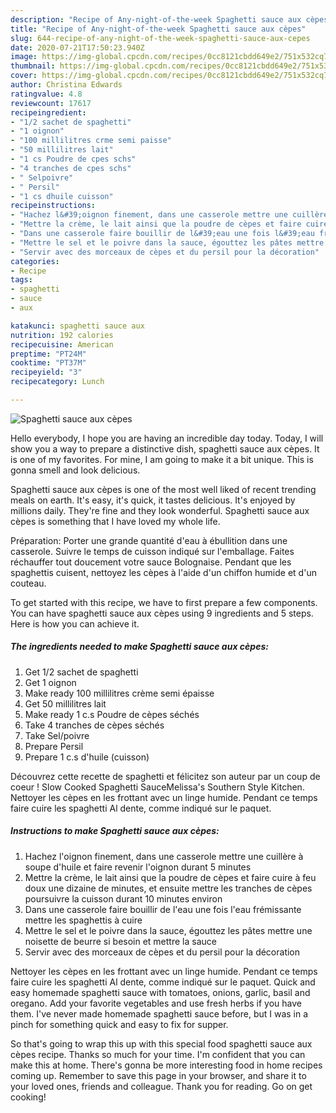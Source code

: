 ```yaml
---
description: "Recipe of Any-night-of-the-week Spaghetti sauce aux cèpes"
title: "Recipe of Any-night-of-the-week Spaghetti sauce aux cèpes"
slug: 644-recipe-of-any-night-of-the-week-spaghetti-sauce-aux-cepes
date: 2020-07-21T17:50:23.940Z
image: https://img-global.cpcdn.com/recipes/0cc8121cbdd649e2/751x532cq70/spaghetti-sauce-aux-cepes-photo-principale-de-la-recette.jpg
thumbnail: https://img-global.cpcdn.com/recipes/0cc8121cbdd649e2/751x532cq70/spaghetti-sauce-aux-cepes-photo-principale-de-la-recette.jpg
cover: https://img-global.cpcdn.com/recipes/0cc8121cbdd649e2/751x532cq70/spaghetti-sauce-aux-cepes-photo-principale-de-la-recette.jpg
author: Christina Edwards
ratingvalue: 4.8
reviewcount: 17617
recipeingredient:
- "1/2 sachet de spaghetti"
- "1 oignon"
- "100 millilitres crme semi paisse"
- "50 millilitres lait"
- "1 cs Poudre de cpes schs"
- "4 tranches de cpes schs"
- " Selpoivre"
- " Persil"
- "1 cs dhuile cuisson"
recipeinstructions:
- "Hachez l&#39;oignon finement, dans une casserole mettre une cuillère à soupe d&#39;huile et faire revenir l&#39;oignon durant 5 minutes"
- "Mettre la crème, le lait ainsi que la poudre de cèpes et faire cuire à feu doux une dizaine de minutes, et ensuite mettre les tranches de cèpes poursuivre la cuisson durant 10 minutes environ"
- "Dans une casserole faire bouillir de l&#39;eau une fois l&#39;eau frémissante mettre les spaghettis à cuire"
- "Mettre le sel et le poivre dans la sauce, égouttez les pâtes mettre une noisette de beurre si besoin et mettre la sauce"
- "Servir avec des morceaux de cèpes et du persil pour la décoration"
categories:
- Recipe
tags:
- spaghetti
- sauce
- aux

katakunci: spaghetti sauce aux 
nutrition: 192 calories
recipecuisine: American
preptime: "PT24M"
cooktime: "PT37M"
recipeyield: "3"
recipecategory: Lunch

---
```



![Spaghetti sauce aux cèpes](https://img-global.cpcdn.com/recipes/0cc8121cbdd649e2/751x532cq70/spaghetti-sauce-aux-cepes-photo-principale-de-la-recette.jpg)

Hello everybody, I hope you are having an incredible day today. Today, I will show you a way to prepare a distinctive dish, spaghetti sauce aux cèpes. It is one of my favorites. For mine, I am going to make it a bit unique. This is gonna smell and look delicious.

Spaghetti sauce aux cèpes is one of the most well liked of recent trending meals on earth. It's easy, it's quick, it tastes delicious. It's enjoyed by millions daily. They're fine and they look wonderful. Spaghetti sauce aux cèpes is something that I have loved my whole life.

Préparation: Porter une grande quantité d&#39;eau à ébullition dans une casserole. Suivre le temps de cuisson indiqué sur l&#39;emballage. Faites réchauffer tout doucement votre sauce Bolognaise. Pendant que les spaghettis cuisent, nettoyez les cèpes à l&#39;aide d&#39;un chiffon humide et d&#39;un couteau.


To get started with this recipe, we have to first prepare a few components. You can have spaghetti sauce aux cèpes using 9 ingredients and 5 steps. Here is how you can achieve it.

<!--inarticleads1-->

##### The ingredients needed to make Spaghetti sauce aux cèpes:

1. Get 1/2 sachet de spaghetti
1. Get 1 oignon
1. Make ready 100 millilitres crème semi épaisse
1. Get 50 millilitres lait
1. Make ready 1 c.s Poudre de cèpes séchés
1. Take 4 tranches de cèpes séchés
1. Take  Sel/poivre
1. Prepare  Persil
1. Prepare 1 c.s d&#39;huile (cuisson)


Découvrez cette recette de spaghetti et félicitez son auteur par un coup de coeur ! Slow Cooked Spaghetti SauceMelissa&#39;s Southern Style Kitchen. Nettoyer les cèpes en les frottant avec un linge humide. Pendant ce temps faire cuire les spaghetti Al dente, comme indiqué sur le paquet. 

<!--inarticleads2-->

##### Instructions to make Spaghetti sauce aux cèpes:

1. Hachez l&#39;oignon finement, dans une casserole mettre une cuillère à soupe d&#39;huile et faire revenir l&#39;oignon durant 5 minutes
1. Mettre la crème, le lait ainsi que la poudre de cèpes et faire cuire à feu doux une dizaine de minutes, et ensuite mettre les tranches de cèpes poursuivre la cuisson durant 10 minutes environ
1. Dans une casserole faire bouillir de l&#39;eau une fois l&#39;eau frémissante mettre les spaghettis à cuire
1. Mettre le sel et le poivre dans la sauce, égouttez les pâtes mettre une noisette de beurre si besoin et mettre la sauce
1. Servir avec des morceaux de cèpes et du persil pour la décoration


Nettoyer les cèpes en les frottant avec un linge humide. Pendant ce temps faire cuire les spaghetti Al dente, comme indiqué sur le paquet. Quick and easy homemade spaghetti sauce with tomatoes, onions, garlic, basil and oregano. Add your favorite vegetables and use fresh herbs if you have them. I&#39;ve never made homemade spaghetti sauce before, but I was in a pinch for something quick and easy to fix for supper. 

So that's going to wrap this up with this special food spaghetti sauce aux cèpes recipe. Thanks so much for your time. I'm confident that you can make this at home. There's gonna be more interesting food in home recipes coming up. Remember to save this page in your browser, and share it to your loved ones, friends and colleague. Thank you for reading. Go on get cooking!
